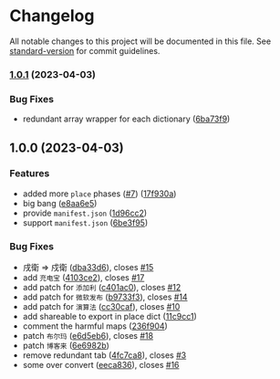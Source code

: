 # Changelog

All notable changes to this project will be documented in this file. See [standard-version](https://github.com/conventional-changelog/standard-version) for commit guidelines.

### [1.0.1](https://github.com/tongwentang/tongwen-dict/compare/v1.0.0...v1.0.1) (2023-04-03)

### Bug Fixes

- redundant array wrapper for each dictionary ([6ba73f9](https://github.com/tongwentang/tongwen-dict/commit/6ba73f9716a7d8668ea1c9cb592f1cecd9af2391))

## 1.0.0 (2023-04-03)

### Features

- added more `place` phases ([#7](https://github.com/tongwentang/tongwen-dict/issues/7)) ([17f930a](https://github.com/tongwentang/tongwen-dict/commit/17f930ac2ebbc9131391f696ae2ac405f7a40fa0))
- big bang ([e8aa6e5](https://github.com/tongwentang/tongwen-dict/commit/e8aa6e53f3ef265eaad0665fe9bf25a3528139c7))
- provide `manifest.json` ([1d96cc2](https://github.com/tongwentang/tongwen-dict/commit/1d96cc25f12f06d780ebd2ffd539fd56fd917c66))
- support `manifest.json` ([6be3f95](https://github.com/tongwentang/tongwen-dict/commit/6be3f956a4edfb6683e6f848e9dd66163cfa0691))

### Bug Fixes

- 戌衛 => 戍衛 ([dba33d6](https://github.com/tongwentang/tongwen-dict/commit/dba33d65272fa489a3aa4a7f30fc1042440f66da)), closes [#15](https://github.com/tongwentang/tongwen-dict/issues/15)
- add `充电宝` ([4103ce2](https://github.com/tongwentang/tongwen-dict/commit/4103ce27121d68ff7fb79903fe0a26213d95437f)), closes [#17](https://github.com/tongwentang/tongwen-dict/issues/17)
- add patch for `添加利` ([c401ac0](https://github.com/tongwentang/tongwen-dict/commit/c401ac09ccc14b6adc6362ff0241f0f257836920)), closes [#12](https://github.com/tongwentang/tongwen-dict/issues/12)
- add patch for `微软发布` ([b9733f3](https://github.com/tongwentang/tongwen-dict/commit/b9733f3da1a03514957a04b116521fc568a6c6b2)), closes [#14](https://github.com/tongwentang/tongwen-dict/issues/14)
- add patch for `演算法` ([cc30caf](https://github.com/tongwentang/tongwen-dict/commit/cc30cafd3258b6ddfd473d7f79e1787b3f571b11)), closes [#10](https://github.com/tongwentang/tongwen-dict/issues/10)
- add shareable to export in place dict ([11c9cc1](https://github.com/tongwentang/tongwen-dict/commit/11c9cc11017e6cc832d5d04746d32e1926f73ca2))
- comment the harmful maps ([236f904](https://github.com/tongwentang/tongwen-dict/commit/236f904acc14d60243cd46fa60a8933bfdd65fbe))
- patch `布尔玛` ([e6d5eb6](https://github.com/tongwentang/tongwen-dict/commit/e6d5eb6e12319d489568160e30c9ccb6aa15e76f)), closes [#18](https://github.com/tongwentang/tongwen-dict/issues/18)
- patch `博客来` ([6e6982b](https://github.com/tongwentang/tongwen-dict/commit/6e6982b2222976ae0c9d16db79f964078588b125))
- remove redundant tab ([4fc7ca8](https://github.com/tongwentang/tongwen-dict/commit/4fc7ca85d869782da2dd8196eae2fb8c1aa77b40)), closes [#3](https://github.com/tongwentang/tongwen-dict/issues/3)
- some over convert ([eeca836](https://github.com/tongwentang/tongwen-dict/commit/eeca8368c0946837bc8df4e26c9c135f6b6c1b6b)), closes [#16](https://github.com/tongwentang/tongwen-dict/issues/16)
